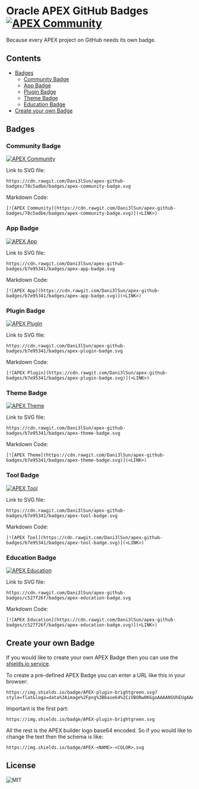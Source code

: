 # Oracle APEX GitHub Badges [![APEX Community](https://cdn.rawgit.com/Dani3lSun/apex-github-badges/78c5adbe/badges/apex-community-badge.svg)](https://github.com/Dani3lSun/apex-github-badges)

Because every APEX project on GitHub needs its own badge.


## Contents

- [Badges](#badges)
  - [Community Badge](#community-badge)
  - [App Badge](#app-badge)
  - [Plugin Badge](#plugin-badge)
  - [Theme Badge](#theme-badge)
  - [Education Badge](#education-badge)
- [Create your own Badge](#create-your-own-badge)


## Badges


### Community Badge

[![APEX Community](https://cdn.rawgit.com/Dani3lSun/apex-github-badges/78c5adbe/badges/apex-community-badge.svg)](https://github.com/Dani3lSun/apex-github-badges)

Link to SVG file:

```
https://cdn.rawgit.com/Dani3lSun/apex-github-badges/78c5adbe/badges/apex-community-badge.svg
```

Markdown Code:

```
[![APEX Community](https://cdn.rawgit.com/Dani3lSun/apex-github-badges/78c5adbe/badges/apex-community-badge.svg)](<LINK>)
```


### App Badge

[![APEX App](https://cdn.rawgit.com/Dani3lSun/apex-github-badges/b7e95341/badges/apex-app-badge.svg)](https://github.com/Dani3lSun/apex-github-badges)

Link to SVG file:

```
https://cdn.rawgit.com/Dani3lSun/apex-github-badges/b7e95341/badges/apex-app-badge.svg
```

Markdown Code:

```
[![APEX App](https://cdn.rawgit.com/Dani3lSun/apex-github-badges/b7e95341/badges/apex-app-badge.svg)](<LINK>)
```


### Plugin Badge

[![APEX Plugin](https://cdn.rawgit.com/Dani3lSun/apex-github-badges/b7e95341/badges/apex-plugin-badge.svg)](https://github.com/Dani3lSun/apex-github-badges)

Link to SVG file:

```
https://cdn.rawgit.com/Dani3lSun/apex-github-badges/b7e95341/badges/apex-plugin-badge.svg
```

Markdown Code:

```
[![APEX Plugin](https://cdn.rawgit.com/Dani3lSun/apex-github-badges/b7e95341/badges/apex-plugin-badge.svg)](<LINK>)
```


### Theme Badge

[![APEX Theme](https://cdn.rawgit.com/Dani3lSun/apex-github-badges/b7e95341/badges/apex-theme-badge.svg)](https://github.com/Dani3lSun/apex-github-badges)

Link to SVG file:

```
https://cdn.rawgit.com/Dani3lSun/apex-github-badges/b7e95341/badges/apex-theme-badge.svg
```

Markdown Code:

```
[![APEX Theme](https://cdn.rawgit.com/Dani3lSun/apex-github-badges/b7e95341/badges/apex-theme-badge.svg)](<LINK>)
```


### Tool Badge

[![APEX Tool](https://cdn.rawgit.com/Dani3lSun/apex-github-badges/b7e95341/badges/apex-tool-badge.svg)](https://github.com/Dani3lSun/apex-github-badges)

Link to SVG file:

```
https://cdn.rawgit.com/Dani3lSun/apex-github-badges/b7e95341/badges/apex-tool-badge.svg
```

Markdown Code:

```
[![APEX Tool](https://cdn.rawgit.com/Dani3lSun/apex-github-badges/b7e95341/badges/apex-tool-badge.svg)](<LINK>)
```


### Education Badge

[![APEX Education](https://cdn.rawgit.com/Dani3lSun/apex-github-badges/c527f26f/badges/apex-education-badge.svg)](https://github.com/Dani3lSun/apex-github-badges)

Link to SVG file:

```
https://cdn.rawgit.com/Dani3lSun/apex-github-badges/c527f26f/badges/apex-education-badge.svg
```

Markdown Code:

```
[![APEX Education](https://cdn.rawgit.com/Dani3lSun/apex-github-badges/c527f26f/badges/apex-education-badge.svg)](<LINK>)
```


## Create your own Badge

If you would like to create your own APEX Badge then you can use the [shields.io service](http://shields.io/#your-badge).

To create a pre-defined APEX Badge you can enter a URL like this in your browser:

```
https://img.shields.io/badge/APEX-plugin-brightgreen.svg?style=flat&logo=data%3Aimage%2Fpng%3Bbase64%2CiVBORw0KGgoAAAANSUhEUgAAADwAAAA7CAQAAACN8CFBAAAHHUlEQVRYw%2B1ZaUxUVxQGq4g1qNVqW0M0qXWLiqmWRHDp2KCZH9CqUWPEbVqxVJS21lQndYmaGiBAAXEBEcEAMVSUsAwwzIADwyo7CAgIqKyyzsIMs96q%2BN65784bGZB%2F9f5795xzv3vPOfcs91lZfRhvxrbVKU4ZTt5r3m%2BVA4uvOd1yOu%2B0dZZF7KfnPyvTodfDgGStSV%2BPBzJ4VnbWYO%2FIKgjJUefT2ydHEQlfM5iJsNHbI3QaK2yAU3MtIoYG1d0%2BOcOsSNTy9mpSpL83Y9WYTrvqaS9iHY9C19myity1HXrGJqBSCudZChs0r0sJkgakRUZspZC9LCIxnw11A0tjS246fKlVQgdLYH0delQg9aIpYWvi0uAAUEBepYlI4lfGBhB53By2INq2%2FqqBnhnoF24aDdZ%2F0%2FN%2BWKOo6doXI%2FOitT3UVhBnGiFUmQQiTS3hc1%2FPxU9ujtaDrftEzu%2BCDXRu7aN4jaimLtQOaFIxNe9hzxBymwVbbWnAKS1RAK2QixaZte2iDjkGW8Okiu5QNG8m8Hl7OG3EFJwSb%2F3kCuhCr09dxgZ7eZkc9ocKGoMnM%2BlVYormyQTm0cBqFBXNFLo%2FtcEPPFMpT%2BeYwHK65AArqQ%2F6lLikocPUsZALsSWrato%2BQyjyFseGAT2lMRQONNifsYUBu6WtH5ScXxfwCXPl0oNa2tML0kyUJd6jBoWi6BAOcdVbwwC6owfmfRw7ZQBbXkauW7fbSF8NOfJ1YbFTAg8zE4q%2F4fIRk%2F40dEThOn3oKWru6gqZFmTyq8k1H7tj%2FoFEPFa%2F5E%2BK2jNMs2mR6C6TfsI25d5ryr%2BedEz%2Bth8EkLA20I4pUeGl00KsFu8Jm2T2Lgo9lVhYF8W7MDw8ySY5Ic2d%2BvJz7cCUnFlL2rbiuFYNLvvIc5To89BrCFOO8BZ3GjufzxbctkXFAcRpangGHcCWelkQb1N4mP5QZgR3qilPiOOAGmALi01ciocwo0l5FmYYf1cNgmXFCSaw61VYyhHUkKet8IaUpEX3XC3OqHzrB%2B5KbMeSFFds6ZBtPUOwreSqQCK9V5zSaSAm5LuHWY%2BpihAfVtDQMk38dDomb%2B%2BUQ7YVFfoQhqj01msBtuzwOOqm9IMjB1OqIo%2FSsJxeFcBKckiZek8sh6PCg%2BOsEm%2B6DRu0unB619c5w5jtU4pI%2FupfsRrLkOQ27vKUbx3oFkCnhMDtMg3AxpZfJC5axTm4QCqU7BZrbTURI2jvSyUoObHwwscE7BmIUkpU5D5BBX4w5sl6lCUm6U9%2BNxoBtmTfBMFGcIcMcNr0LJJe%2Bwdca7VB9MMEwV7ehkeyqFKSXnQJg0VhGyYI1ocHwdGAIovPEi5V7KvXgZLFE3Va3wN9mG2TMkwu0FkDbQQFKtxNx%2FvFcQfeAzZsh0ILsAKBiUvxQclDKI8%2Bbf6S7jadVrJjnLA3duLhIjabpFdhtlVpY%2Bmau3hOf%2BfIbPbO8dj2sFIHsAGFfBsmvTAElKxEqd%2FRSp42%2BJKa1%2BlSxxqr%2Fz46oAIl30k%2FSdRfJX4GPdhW%2Bj1WpVgnBGiwnktwdAywiUsGNAB7%2F4FJmr8A10uJpCb5NjkEjKTRiCx1s%2BCFbVibGZNM0isuYy41nMTaytX%2BghWfr3KyBbAe1slVAOuTS9Jzr2NdhTHW0dw6kp14sSz0GBX4%2Fi4t7VKCjDNTiOXC9fR6MiShy%2FPTXHGxqx2z5yrahytccGIU4Pp8irmm3kTJ%2FnBaOcrj0kFzzcArTxbncGcT1cjP0KVrhlOPvQP2EIeqWQeQP6HGarx10who2%2BY59HWNzGZlc4mHpTIPaIyMRqn5yxUnodhy45mUR9cAVqEOw17AumuwYriCS%2FRc0t1arCJN%2B8kMcF8zxXKJEfCK4yBcDKLEdYzHpXWd2C1I6%2BBOx6mx1hmucOoGDSvsrhVUkVHSCN3i6cVl5dhbCMrdbKKnze1YcM0sJ21dsF9JU8%2FYswDfbjC%2B3XfQW%2Ffnzs%2Fmd%2FaAqmQG8Ua2Ld%2FZ2AV7Q9lSlzk4dcPc2iaK5mcKfGzh4Fth%2BfCfr3r65JWSv7o1%2BHuXTBFm9tGJ7%2FASCnEkKnWhy%2FwNM8W10Bwc%2Bdz0yq%2BnvCBc4OVc1E4%2Bs3XrL7zzrYvv0InFjNRu1zfloOuMVOzlq%2FwJi2CylLKDXKE3kLAFDXcXjBZ8Ip1eYG4maOHM5swVPQenfob81poInfuyi%2F0B8tVGXshyvH6baUmcj3Fuw2N0SX4l9s5nCF%2FLIpLDYwPtRh0PM86NKY%2Bv7pSzrdTed3wpq0BxLpNRrWlvvxlxxG4c%2FcfKDgUJ2yY7voz9Rd6uB1Ntlz7mSs7MH23GW6v5OzxnwLai88vNsF60H8lJDeihv%2Fg9fwi8aQEc6dyKqlHoarOMLjbCs%2BX80m%2F221hN0IiyiTsk%2BScn4MH%2Be5M%2B%2FOP5f47%2FABRC7md%2F2UDNAAAAAElFTkSuQmCC
```

Important is the first part:

```
https://img.shields.io/badge/APEX-plugin-brightgreen.svg
```

All the rest is the APEX builder logo base64 encoded. So if you would like to change the text then the schema is like:

```
https://img.shields.io/badge/APEX-<NAME>-<COLOR>.svg
```


## License

![MIT](https://github.com/Dani3lSun/apex-github-badges/blob/master/LICENSE)
